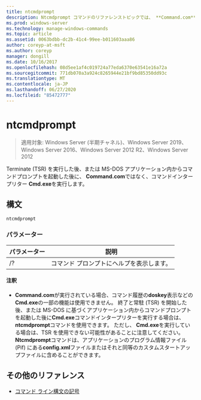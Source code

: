 ```yaml
---
title: ntcmdprompt
description: Ntcmdprompt コマンドのリファレンストピックでは、 **Command.com**ではなく、TERMINATE (tsr) を実行した後、または MS-DOS アプリケーション内からコマンドプロンプトを起動した後で、コマンド**Cmd.exe**インタープリターを実行します。
ms.prod: windows-server
ms.technology: manage-windows-commands
ms.topic: article
ms.assetid: 0063bdbb-dc2b-41c4-99ee-b011603aaa86
author: coreyp-at-msft
ms.author: coreyp
manager: dongill
ms.date: 10/16/2017
ms.openlocfilehash: 08d5ee1af4c019724a77eda6370e63541e16a72a
ms.sourcegitcommit: 771db070a3a924c8265944e21bf9bd85350dd93c
ms.translationtype: MT
ms.contentlocale: ja-JP
ms.lasthandoff: 06/27/2020
ms.locfileid: "85472777"
---
```

# <a name="ntcmdprompt"></a>ntcmdprompt

> 適用対象: Windows Server (半期チャネル)、Windows Server 2019、Windows Server 2016、Windows Server 2012 R2、Windows Server 2012

Terminate (TSR) を実行した後、または MS-DOS アプリケーション内からコマンドプロンプトを起動した後に、 **Command.com**ではなく、コマンドインタープリター **Cmd.exe**を実行します。

## <a name="syntax"></a>構文

```
ntcmdprompt
```

### <a name="parameters"></a>パラメーター

| パラメーター | 説明 |
| --------- | ----------- |
| /? | コマンド プロンプトにヘルプを表示します。 |

#### <a name="remarks"></a>注釈

- **Command.com**が実行されている場合、コマンド履歴の**doskey**表示などの**Cmd.exe**の一部の機能は使用できません。 終了と常駐 (TSR) を開始した後、または MS-DOS に基づくアプリケーション内からコマンドプロンプトを起動した後に**Cmd.exe**コマンドインタープリターを実行する場合は、 **ntcmdprompt**コマンドを使用できます。 ただし、 **Cmd.exe**を実行している場合は、TSR を使用できない可能性があることに注意してください。 **Ntcmdprompt**コマンドは、アプリケーションのプログラム情報ファイル (Pif) にある**config.xml**ファイルまたはそれと同等のカスタムスタートアップファイルに含めることができます。

## <a name="additional-references"></a>その他のリファレンス

- [コマンド ライン構文の記号](command-line-syntax-key.md)

